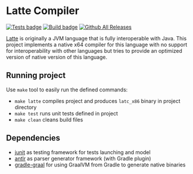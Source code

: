 # Latte Compiler
[![Tests badge](https://img.shields.io/github/workflow/status/avan1235/latte-compiler/Test?label=Tests)](https://github.com/avan1235/latte-compiler/actions/workflows/test.yaml)
[![Build badge](https://img.shields.io/github/workflow/status/avan1235/latte-compiler/Build%20Native?label=Build)](https://github.com/avan1235/latte-compiler/actions/workflows/build-native.yaml)
[![Github All Releases](https://img.shields.io/github/downloads/avan1235/latte-compiler/total.svg?label=Downloads)](https://github.com/avan1235/latte-compiler/releases/latest)

[Latte](https://latte-lang.org/) is originally a JVM language that is fully interoperable with Java.
This project implements a native x64 compiler for this language with no support for interoperability with other languages
but tries to provide an optimized version of native version of this language.

## Running project

Use `make` tool to easily run the defined commands:

- `make latte` compiles project and produces `latc_x86` binary in project directory
- `make test` runs unit tests defined in project
- `make clean` cleans build files

## Dependencies

- [junit](https://junit.org/junit5/) as testing framework for tests launching and model
- [antlr](https://www.antlr.org/) as parser generator framework (with Gradle plugin)
- [gradle-graal](https://github.com/palantir/gradle-graal) for using GraalVM from Gradle to generate native binaries

